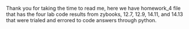Thank you for taking the time to read me, here we have homework_4 file that has the four lab code results from zybooks, 12.7, 12.9, 14.11, and 14.13 that were trialed and errored to code answers through python.
